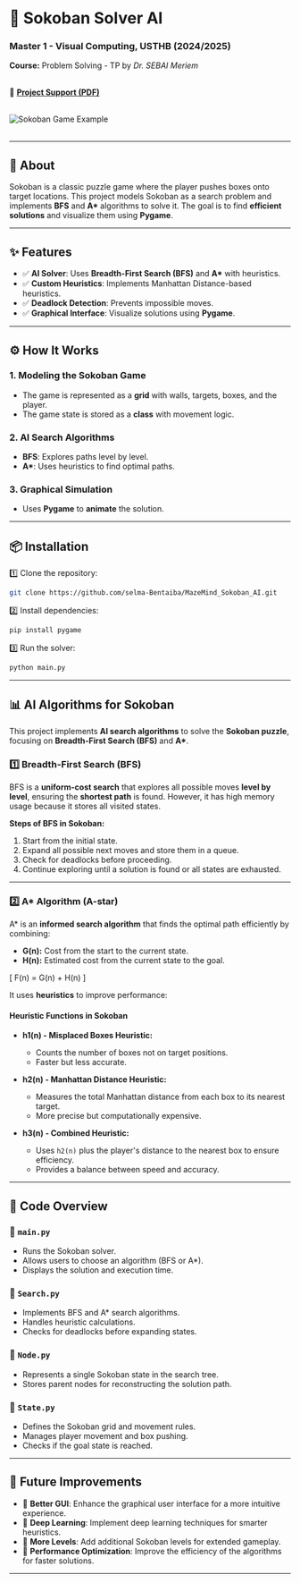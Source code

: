 # **🧩 Sokoban Solver AI**  
### **Master 1 - Visual Computing, USTHB (2024/2025)**  

**Course:** Problem Solving - TP by *Dr. SEBAI Meriem*  
<br>  

📄 **[Project Support (PDF)](./📄_sokoban_project.pdf)**  
<br>  

![Sokoban Game Example](https://upload.wikimedia.org/wikipedia/commons/4/4b/Sokoban_ani.gif)  
<br>  

---

## **📌 About**  
Sokoban is a classic puzzle game where the player pushes boxes onto target locations. This project models Sokoban as a search problem and implements **BFS** and **A\*** algorithms to solve it. The goal is to find **efficient solutions** and visualize them using **Pygame**.  

---

## **✨ Features**  
- ✅ **AI Solver**: Uses **Breadth-First Search (BFS)** and **A\*** with heuristics.  
- ✅ **Custom Heuristics**: Implements Manhattan Distance-based heuristics.  
- ✅ **Deadlock Detection**: Prevents impossible moves.  
- ✅ **Graphical Interface**: Visualize solutions using **Pygame**.  

---

## **⚙️ How It Works**  
### **1. Modeling the Sokoban Game**  
- The game is represented as a **grid** with walls, targets, boxes, and the player.  
- The game state is stored as a **class** with movement logic.  

### **2. AI Search Algorithms**  
- **BFS**: Explores paths level by level.  
- **A\***: Uses heuristics to find optimal paths.  

### **3. Graphical Simulation**  
- Uses **Pygame** to **animate** the solution.  

---

## **📦 Installation**  
1️⃣ Clone the repository:  
```bash  
git clone https://github.com/selma-Bentaiba/MazeMind_Sokoban_AI.git  
```  

2️⃣ Install dependencies:  
```bash  
pip install pygame  
```  

3️⃣ Run the solver:  
```bash  
python main.py  
```  

---

## **📊 AI Algorithms for Sokoban**  
This project implements **AI search algorithms** to solve the **Sokoban puzzle**, focusing on **Breadth-First Search (BFS)** and **A\***.  

### **1️⃣ Breadth-First Search (BFS)**  
BFS is a **uniform-cost search** that explores all possible moves **level by level**, ensuring the **shortest path** is found. However, it has high memory usage because it stores all visited states.  

**Steps of BFS in Sokoban:**  
1. Start from the initial state.  
2. Expand all possible next moves and store them in a queue.  
3. Check for deadlocks before proceeding.  
4. Continue exploring until a solution is found or all states are exhausted.  

---

### **2️⃣ A\* Algorithm (A-star)**  
A\* is an **informed search algorithm** that finds the optimal path efficiently by combining:  
- **G(n):** Cost from the start to the current state.  
- **H(n):** Estimated cost from the current state to the goal.  

\[
F(n) = G(n) + H(n)
\]  

It uses **heuristics** to improve performance:  

#### **Heuristic Functions in Sokoban**  
- **h1(n) - Misplaced Boxes Heuristic:**  
  - Counts the number of boxes not on target positions.  
  - Faster but less accurate.  

- **h2(n) - Manhattan Distance Heuristic:**  
  - Measures the total Manhattan distance from each box to its nearest target.  
  - More precise but computationally expensive.  

- **h3(n) - Combined Heuristic:**  
  - Uses `h2(n)` plus the player's distance to the nearest box to ensure efficiency.  
  - Provides a balance between speed and accuracy.  

---

## **📜 Code Overview**  
### **🔹 `main.py`**  
- Runs the Sokoban solver.  
- Allows users to choose an algorithm (BFS or A\*).  
- Displays the solution and execution time.  

### **🔹 `Search.py`**  
- Implements BFS and A\* search algorithms.  
- Handles heuristic calculations.  
- Checks for deadlocks before expanding states.  

### **🔹 `Node.py`**  
- Represents a single Sokoban state in the search tree.  
- Stores parent nodes for reconstructing the solution path.  

### **🔹 `State.py`**  
- Defines the Sokoban grid and movement rules.  
- Manages player movement and box pushing.  
- Checks if the goal state is reached.  

---

## **🤖 Future Improvements**  
- 🔹 **Better GUI**: Enhance the graphical user interface for a more intuitive experience.  
- 🔹 **Deep Learning**: Implement deep learning techniques for smarter heuristics.  
- 🔹 **More Levels**: Add additional Sokoban levels for extended gameplay.  
- 🔹 **Performance Optimization**: Improve the efficiency of the algorithms for faster solutions.  

---
